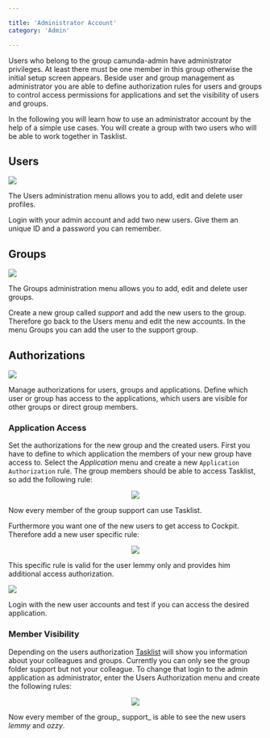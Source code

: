 ```yaml
---

title: 'Administrator Account'
category: 'Admin'

---
```


Users who belong to the group camunda-admin have administrator privileges. At least there must be one member in this group otherwise the initial setup screen appears. Beside user and group management as administrator you are able to define authorization rules for users and groups to control access permissions for applications and set the visibility of users and groups.

In the following you will learn how to use an administrator account by the help of a simple use cases. You will create a group with two users who will be able to work together in Tasklist.

## Users

<div class="row">
  <div class="col-xs-6 col-sm-6 col-md-3">
    <img data-img-thumb src="ref:asset:/assets/img/implementation-admin/admin-users.png" />
  </div>
  <div class="col-xs-6 col-sm-6 col-md-9">
    <p>The Users administration menu allows you to add, edit and delete user profiles.</p>
    <p>Login with your admin account and add two new users. Give them an unique ID and a password you can remember.</p>
  </div>
</div>

## Groups

<div class="row">
  <div class="col-xs-6 col-sm-6 col-md-3">
    <img data-img-thumb src="ref:asset:/assets/img/implementation-admin/admin-groups.png" />
  </div>
  <div class="col-xs-6 col-sm-6 col-md-9">
    <p>The Groups administration menu allows you to add, edit and delete user groups.</p>
    <p>Create a new group called <em>support</em> and add the new users to the group. Therefore go back to the Users menu and edit the new accounts. In the menu Groups you can add the user to the support group.</p>
  </div>
</div>

## Authorizations

<div class="row">
  <div class="col-xs-6 col-sm-6 col-md-3">
    <img data-img-thumb src="ref:asset:/assets/img/implementation-admin/admin-authorization.png" />
  </div>
  <div class="col-xs-6 col-sm-6 col-md-9">
    <p>Manage authorizations for users, groups and applications. Define which user or group has access to the applications, which users are visible for other groups or direct group members.</p>
  </div>
</div>

### Application Access

Set the authorizations for the new group and the created users. First you have to define to which application the members of your new group have access to. Select the _Application_ menu and create a new `Application Authorization` rule. The group members should be able to access Tasklist, so add the following rule:

<center><img class="img-responsive" src="ref:asset:/assets/img/implementation-admin/admin-authorization-application-new-group.png" /></center>

Now every member of the group support can use Tasklist.

Furthermore you want one of the new users to get access to Cockpit. Therefore add a new user specific rule:

<center><img class="img-responsive" src="ref:asset:/assets/img/implementation-admin/admin-authorization-application-new-user.png" /></center>

This specific rule is valid for the user lemmy only and provides him additional access authorization.

<div class="row">
  <div class="col-xs-6 col-sm-6 col-md-3">
    <img data-img-thumb src="ref:asset:/assets/img/implementation-admin/admin-access.png" />
  </div>
  <div class="col-xs-6 col-sm-6 col-md-9">
    <p>Login with the new user accounts and test if you can access the desired application.</p>
  </div>
</div>

### Member Visibility

Depending on the users authorization [Tasklist](ref:#tasklist) will show you information about your colleagues and groups. Currently you can only see the group folder support but not your colleague. To change that login to the admin application as administrator, enter the Users Authorization menu and create the following rules:

<center><img class="img-responsive" src="ref:asset:/assets/img/implementation-admin/admin-authorization-users.png" /></center>

Now every member of the group_ support_ is able to see the new users _lemmy_ and _ozzy_.

